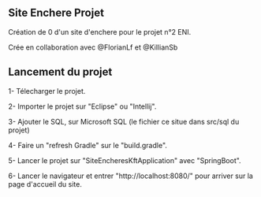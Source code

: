 ## Site Enchere Projet 

Création de 0 d'un site d'enchere pour le projet n°2 ENI.

Crée en collaboration avec @FlorianLf et @KillianSb

## Lancement du projet 

1- Télecharger le projet.

2- Importer le projet sur "Eclipse" ou "Intellij".

3- Ajouter le SQL, sur Microsoft SQL (le fichier ce situe dans src/sql du projet)

4- Faire un "refresh Gradle" sur le "build.gradle".

5- Lancer le projet sur "SiteEncheresKftApplication" avec "SpringBoot".

6- Lancer le navigateur et entrer "http://localhost:8080/" pour arriver sur la page d'accueil du site.
